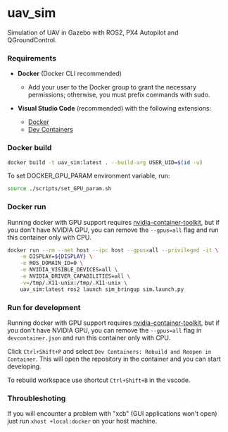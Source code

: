 # uav_sim
Simulation of UAV in Gazebo with ROS2, PX4 Autopilot and QGroundControl.

### Requirements
- **Docker** (Docker CLI recommended)
  - Add your user to the Docker group to grant the necessary permissions; otherwise, you must prefix commands with sudo.
  
- **Visual Studio Code** (recommended) with the following extensions:
  - [Docker](https://marketplace.visualstudio.com/items?itemName=ms-azuretools.vscode-docker)
  - [Dev Containers](https://marketplace.visualstudio.com/items?itemName=ms-vscode-remote.remote-containers)

### Docker build
```bash
docker build -t uav_sim:latest . --build-arg USER_UID=$(id -u)
```

To set DOCKER_GPU_PARAM environment variable, run:
```bash
source ./scripts/set_GPU_param.sh
```

### Docker run
Running docker with GPU support requires [nvidia-container-toolkit](https://docs.nvidia.com/datacenter/cloud-native/container-toolkit/latest/install-guide.html), but if you don't have NVIDIA GPU, you can remove the `--gpus=all` flag and run this container only with CPU.
```bash
docker run --rm --net host --ipc host --gpus=all --privileged -it \
    -e DISPLAY=${DISPLAY} \
    -e ROS_DOMAIN_ID=0 \
    -e NVIDIA_VISIBLE_DEVICES=all \
    -e NVIDIA_DRIVER_CAPABILITIES=all \
    -v=/tmp/.X11-unix:/tmp/.X11-unix \
    uav_sim:latest ros2 launch sim_bringup sim.launch.py
```

### Run for development
Running docker with GPU support requires [nvidia-container-toolkit](https://docs.nvidia.com/datacenter/cloud-native/container-toolkit/latest/install-guide.html), but if you don't have NVIDIA GPU, you can remove the `--gpus=all` flag in `devcontainer.json` and run this container only with CPU.

Click `Ctrl+Shift+P` and select `Dev Containers: Rebuild and Reopen in Container`. 
This will open the repository in the container and you can start developing.

To rebuild workspace use shortcut `Ctrl+Shift+B` in the vscode.


### Throubleshoting
If you will encounter a problem with "xcb" (GUI applications won't open) just run `xhost +local:docker` on your host machine.
